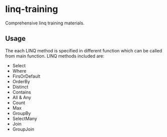 # linq-training
Comprehensive linq training materials.

## Usage
The each LINQ method is specified in different function which can be called from main function. 
LINQ methods included are:
- Select
- Where
- FirsOrDefault
- OrderBy
- Distinct
- Contains
- All & Any
- Count
- Max
- GroupBy
- SelectMany
- Join
- GroupJoin
